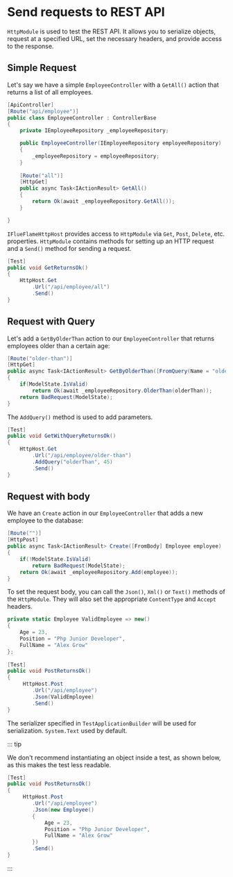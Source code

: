 # Send requests to REST API

`HttpModule` is used to test the REST API. It allows you to serialize objects, request at a specified URL, set the necessary headers, and provide access to the response.

## Simple Request

Let's say we have a simple `EmployeeController` with a `GetAll()` action that returns a list of all employees.

```csharp
[ApiController]
[Route("api/employee")]
public class EmployeeController : ControllerBase
{
    private IEmployeeRepository _employeeRepository;

    public EmployeeController(IEmployeeRepository employeeRepository)
    {
        _employeeRepository = employeeRepository;
    }
    
    [Route("all")]
    [HttpGet]
    public async Task<IActionResult> GetAll()
    {
        return Ok(await _employeeRepository.GetAll());
    }

}
```

`IFlueFlameHttpHost` provides access to `HttpModule` via `Get`, `Post`, `Delete`, etc. properties.
`HttpModule` contains methods for setting up an HTTP request and a `Send()` method for sending a request.

```csharp
[Test]
public void GetReturnsOk()
{
    HttpHost.Get
        .Url("/api/employee/all")
        .Send()
}
```

## Request with Query

Let's add a `GetByOlderThan` action to our `EmployeeController` that returns employees older than a certain age:

```csharp
[Route("older-than")]
[HttpGet]
public async Task<IActionResult> GetByOlderThan([FromQuery(Name = "olderThan"), Range(18, 99)] int olderThan)
{
    if(ModelState.IsValid)
        return Ok(await _employeeRepository.OlderThan(olderThan));
    return BadRequest(ModelState);
}
```

The `AddQuery()` method is used to add parameters.

```csharp
[Test]
public void GetWithQueryReturnsOk()
{
    HttpHost.Get
        .Url("/api/employee/older-than")
        .AddQuery("olderThan", 45)
        .Send()
}
```

## Request with body

We have an `Create` action in our `EmployeeController` that adds a new employee to the database:

```csharp
[Route("")]
[HttpPost]
public async Task<IActionResult> Create([FromBody] Employee employee)
{
    if(!ModelState.IsValid)
        return BadRequest(ModelState);
    return Ok(await _employeeRepository.Add(employee));
}
```

To set the request body, you can call the `Json()`, `Xml()` or `Text()` methods of the `HttpModule`. They will also set the appropriate `ContentType` and `Accept` headers.

```csharp
private static Employee ValidEmployee => new()
{
    Age = 23,
    Position = "Php Junior Developer",
    FullName = "Alex Grow"
};
        
[Test]
public void PostReturnsOk()
{
     HttpHost.Post
        .Url("/api/employee")
        .Json(ValidEmployee)
        .Send()
}
```

The serializer specified in `TestApplicationBuilder` will be used for serialization. `System.Text` used by default.

::: tip

We don't recommend instantiating an object inside a test, as shown below, as this makes the test less readable.


```csharp   
[Test]
public void PostReturnsOk()
{
     HttpHost.Post
        .Url("/api/employee")
        .Json(new Employee() 
        {       
            Age = 23,
            Position = "Php Junior Developer",
            FullName = "Alex Grow"
        })
        .Send()
}
```

:::

